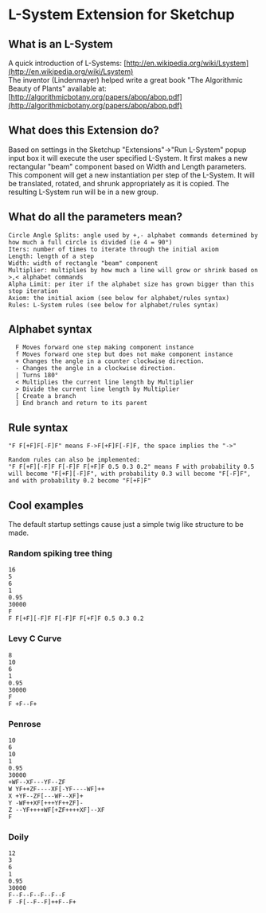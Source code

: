 # L-System Extension for Sketchup

## What is an L-System
A quick introduction of L-Systems: [http://en.wikipedia.org/wiki/Lsystem](http://en.wikipedia.org/wiki/Lsystem)  
The inventor (Lindenmayer) helped write a great book "The Algorithmic Beauty of Plants" available at: [http://algorithmicbotany.org/papers/abop/abop.pdf](http://algorithmicbotany.org/papers/abop/abop.pdf)


## What does this Extension do?
Based on settings in the Sketchup "Extensions"->"Run L-System" popup input box it will execute the user specified L-System. It first makes a new rectangular "beam" component based on Width and Length parameters. This component will get a new instantiation per step of the L-System. It will be translated, rotated, and shrunk appropriately as it is copied. The resulting L-System run will be in a new group.

## What do all the parameters mean?
```
Circle Angle Splits: angle used by +,- alphabet commands determined by how much a full circle is divided (ie 4 = 90°)
Iters: number of times to iterate through the initial axiom
Length: length of a step
Width: width of rectangle "beam" component
Multiplier: multiplies by how much a line will grow or shrink based on >,< alphabet commands
Alpha Limit: per iter if the alphabet size has grown bigger than this stop iteration
Axiom: the initial axiom (see below for alphabet/rules syntax)
Rules: L-System rules (see below for alphabet/rules syntax)
```

## Alphabet syntax
```
  F	Moves forward one step making component instance
  f	Moves forward one step but does not make component instance
  +	Changes the angle in a counter clockwise direction.
  -	Changes the angle in a clockwise direction.
  |	Turns 180°
  <	Multiplies the current line length by Multiplier
  >	Divide the current line length by Multiplier
  [	Create a branch
  ]	End branch and return to its parent
```

## Rule syntax
```
"F F[+F]F[-F]F" means F->F[+F]F[-F]F, the space implies the "->"

Random rules can also be implemented:
"F F[+F][-F]F F[-F]F F[+F]F 0.5 0.3 0.2" means F with probability 0.5 will become "F[+F][-F]F", with probability 0.3 will become "F[-F]F", and with probability 0.2 become "F[+F]F"
```

## Cool examples
The default startup settings cause just a simple twig like structure to be made.

### Random spiking tree thing
```
16
5
6
1
0.95
30000
F
F F[+F][-F]F F[-F]F F[+F]F 0.5 0.3 0.2
```

### Levy C Curve
```
8
10
6
1
0.95
30000
F
F +F--F+
```

### Penrose
```
10
6
10
1
0.95
30000
+WF--XF---YF--ZF
W YF++ZF----XF[-YF----WF]++
X +YF--ZF[---WF--XF]+
Y -WF++XF[+++YF++ZF]-
Z --YF++++WF[+ZF++++XF]--XF
F
```

### Doily
```
12
3
6
1
0.95
30000
F--F--F--F--F--F
F -F[--F--F]++F--F+
```
